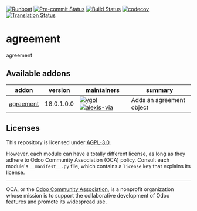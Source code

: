 
[![Runboat](https://img.shields.io/badge/runboat-Try%20me-875A7B.png)](https://runboat.odoo-community.org/builds?repo=OCA/agreement&target_branch=18.0)
[![Pre-commit Status](https://github.com/OCA/agreement/actions/workflows/pre-commit.yml/badge.svg?branch=18.0)](https://github.com/OCA/agreement/actions/workflows/pre-commit.yml?query=branch%3A18.0)
[![Build Status](https://github.com/OCA/agreement/actions/workflows/test.yml/badge.svg?branch=18.0)](https://github.com/OCA/agreement/actions/workflows/test.yml?query=branch%3A18.0)
[![codecov](https://codecov.io/gh/OCA/agreement/branch/18.0/graph/badge.svg)](https://codecov.io/gh/OCA/agreement)
[![Translation Status](https://translation.odoo-community.org/widgets/agreement-18-0/-/svg-badge.svg)](https://translation.odoo-community.org/engage/agreement-18-0/?utm_source=widget)

<!-- /!\ do not modify above this line -->

# agreement

agreement

<!-- /!\ do not modify below this line -->

<!-- prettier-ignore-start -->

[//]: # (addons)

Available addons
----------------
addon | version | maintainers | summary
--- | --- | --- | ---
[agreement](agreement/) | 18.0.1.0.0 | [![ygol](https://github.com/ygol.png?size=30px)](https://github.com/ygol) [![alexis-via](https://github.com/alexis-via.png?size=30px)](https://github.com/alexis-via) | Adds an agreement object

[//]: # (end addons)

<!-- prettier-ignore-end -->

## Licenses

This repository is licensed under [AGPL-3.0](LICENSE).

However, each module can have a totally different license, as long as they adhere to Odoo Community Association (OCA)
policy. Consult each module's `__manifest__.py` file, which contains a `license` key
that explains its license.

----
OCA, or the [Odoo Community Association](http://odoo-community.org/), is a nonprofit
organization whose mission is to support the collaborative development of Odoo features
and promote its widespread use.
